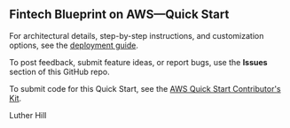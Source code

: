 ## Fintech Blueprint on AWS—Quick Start

For architectural details, step-by-step instructions, and customization options, see the [deployment guide](https://fwd.aws/p4nE3?).

To post feedback, submit feature ideas, or report bugs, use the **Issues** section of this GitHub repo.

To submit code for this Quick Start, see the [AWS Quick Start Contributor's Kit](https://aws-quickstart.github.io/).

Luther Hill
